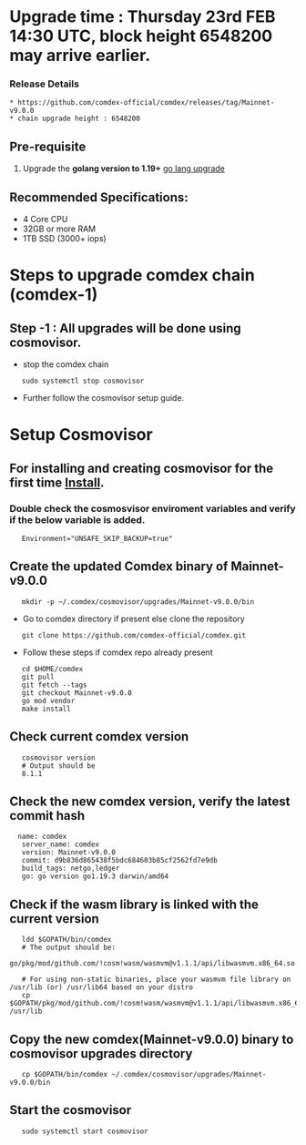 # Upgrade time : Thursday 23rd FEB 14:30 UTC, block height 6548200 may arrive earlier. 

### Release Details
    * https://github.com/comdex-official/comdex/releases/tag/Mainnet-v9.0.0
    * chain upgrade height : 6548200


## Pre-requisite
1. Upgrade the **golang version to 1.19+** [go lang upgrade](https://go.dev/doc/install)

## Recommended Specifications:
   * 4 Core CPU
   * 32GB or more RAM
   * 1TB SSD (3000+ iops)

# Steps to upgrade comdex chain (comdex-1)

## Step -1 : All upgrades will be done using cosmovisor.

* stop the comdex chain

```shell
   sudo systemctl stop cosmovisor
```

* Further follow the cosmovisor setup guide.

# Setup Cosmovisor

## For installing and creating cosmovisor for the first time [Install](https://github.com/comdex-official/networks/blob/main/testnet/cosmovisor-setup.md). 

### Double check the cosmosvisor enviroment variables and verify if the below variable is added.

```shell
   Environment="UNSAFE_SKIP_BACKUP=true"
```

## Create the updated Comdex binary of Mainnet-v9.0.0

```shell
   mkdir -p ~/.comdex/cosmovisor/upgrades/Mainnet-v9.0.0/bin
```
* Go to comdex directory if present else clone the repository

```shell
   git clone https://github.com/comdex-official/comdex.git
```

* Follow these steps if comdex repo already present

```shell
   cd $HOME/comdex
   git pull
   git fetch --tags
   git checkout Mainnet-v9.0.0
   go mod vendor
   make install
```

## Check current comdex version
```shell
   cosmovisor version
   # Output should be
   8.1.1
```

## Check the new comdex version, verify the latest commit hash

```shell
  name: comdex
   server_name: comdex
   version: Mainnet-v9.0.0
   commit: d9b836d865438f5bdc684603b85cf2562fd7e9db
   build_tags: netgo,ledger
   go: go version go1.19.3 darwin/amd64

```

## Check if the wasm library is linked with the current version 

```shell
   ldd $GOPATH/bin/comdex
   # The output should be:
   go/pkg/mod/github.com/!cosm!wasm/wasmvm@v1.1.1/api/libwasmvm.x86_64.so

   # For using non-static binaries, place your wasmvm file library on /usr/lib (or) /usr/lib64 based on your distro
   cp $GOPATH/pkg/mod/github.com/!cosm!wasm/wasmvm@v1.1.1/api/libwasmvm.x86_64.so /usr/lib
```


## Copy the new comdex(Mainnet-v9.0.0) binary to cosmovisor upgrades directory

```shell
   cp $GOPATH/bin/comdex ~/.comdex/cosmovisor/upgrades/Mainnet-v9.0.0/bin
```

## Start the cosmovisor

```shell
   sudo systemctl start cosmovisor
```

